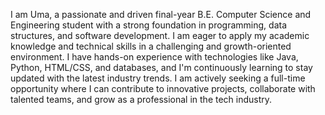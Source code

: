 I am Uma, a passionate and driven final-year B.E. Computer Science and Engineering student with a strong foundation in programming, data structures, and software development. I am eager to apply my academic knowledge and technical skills in a challenging and growth-oriented environment. I have hands-on experience with technologies like Java, Python, HTML/CSS, and databases, and I'm continuously learning to stay updated with the latest industry trends. I am actively seeking a full-time opportunity where I can contribute to innovative projects, collaborate with talented teams, and grow as a professional in the tech industry.
